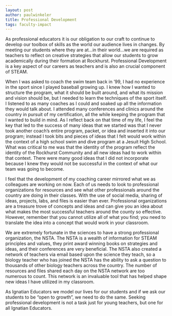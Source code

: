```yaml
---
layout: post
author: paulwinkeler
title: Professional Development
tags: faculty-impact
---
```

As professional educators it is our obligation to our craft to continue to develop our toolbox of skills as the world our audience lives in changes.  By meeting our students where they are at…in their world…we are required as teachers to reflect on creative strategies that allow our students to grow academically during their formation at Rockhurst.  Professional Development is a key aspect of our careers as teachers and is also an crucial component of STEAM.

When I was asked to coach the swim team back in ’99, I had no experience in the sport since I played baseball growing up.  I knew how I wanted to structure the program, what it should be built around, and what its mission and vision should be, but I needed to learn the techniques of the sport itself.  I listened to as many coaches as I could and soaked up all the information they would talk about.  I attended many conferences and clinics around the country in pursuit of my certification, all the while keeping the program that I wanted to build in mind.  As I reflect back on that time of my life, I feel the key that led to the success of many ideas that we started was that I never took another coach’s entire program, packet, or idea and inserted it into our program; instead I took bits and pieces of ideas that I felt would work within the context of a high school swim and dive program at a Jesuit High School.  What was critical to me was that the identity of the program reflect the identity of the Rockhurst Community and all new ideas had to work within that context.  There were many good ideas that I did not incorporate because I knew they would not be successful in the context of what our team was going to become.  

I feel that the development of my coaching career mirrored what we as colleagues are working on now.  Each of us needs to look to professional organizations for resources and see what other professionals around the country are doing in their classes.  With the use of social media, sharing of ideas, projects, labs, and files is easier than ever.  Professional organizations are a treasure trove of concepts and ideas and can give you an idea about what makes the most successful teachers around the county so effective.  However, remember that you cannot utilize all of what you find; you need to translate the idea into a concept that would work in your classroom.  

We are extremely fortunate in the sciences to have a strong professional organization, the NSTA.  The NSTA is a wealth of information for STEAM principles and values, they print award winning books on strategies and ideas, and their conferences are very beneficial.  The NSTA also created a network of teachers via email based upon the science they teach, so a biology teacher who has joined the NSTA has the ability to ask a question to thousands of other biology teachers across the country.  The number of resources and files shared each day on the NSTA network are too numerous to count.  This network is an invaluable tool that has helped shape new ideas I have utilized in my classroom.

As Ignatian Educators we model our lives for our students and if we ask our students to be “open to growth”, we need to do the same.  Seeking professional development is not a task just for young teachers, but one for all Ignatian Educators.